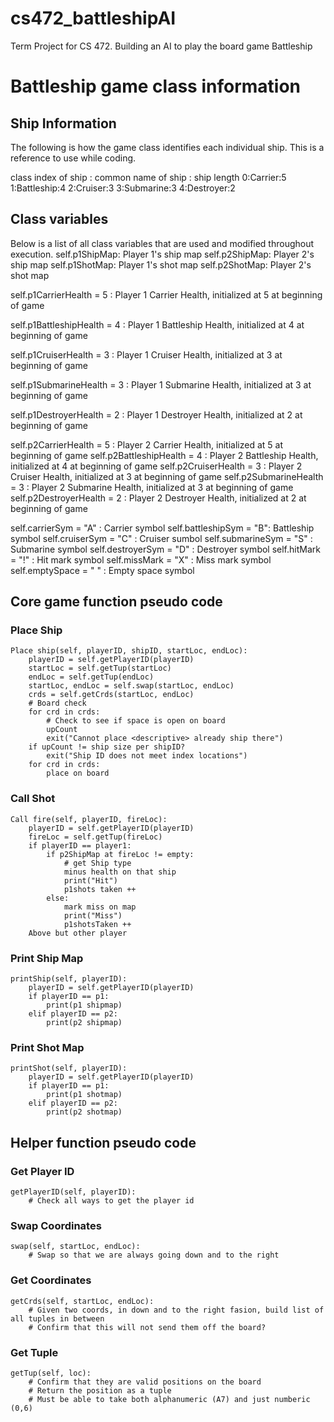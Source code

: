 # cs472_battleshipAI
Term Project for CS 472. Building an AI to play the board game Battleship

# Battleship game class information
## Ship Information
The following is how the game class identifies each individual ship. This is a reference to use while coding.

class index of ship : common name of ship : ship length 
0:Carrier:5
1:Battleship:4
2:Cruiser:3
3:Submarine:3
4:Destroyer:2

## Class variables
Below is a list of all class variables that are used and modified throughout execution. 
self.p1ShipMap: Player 1's ship map
self.p2ShipMap: Player 2's ship map
self.p1ShotMap: Player 1's shot map
self.p2ShotMap: Player 2's shot map

self.p1CarrierHealth = 5 	: Player 1 Carrier Health, initialized at 5 at beginning of game 

self.p1BattleshipHealth = 4 : Player 1 Battleship Health, initialized at 4 at beginning of game 

self.p1CruiserHealth = 3	: Player 1 Cruiser Health, initialized at 3 at beginning of game 

self.p1SubmarineHealth = 3	: Player 1 Submarine Health, initialized at 3 at beginning of game 

self.p1DestroyerHealth = 2	: Player 1 Destroyer Health, initialized at 2 at beginning of game 

self.p2CarrierHealth = 5	: Player 2 Carrier Health, initialized at 5 at beginning of game 
self.p2BattleshipHealth = 4 : Player 2 Battleship Health, initialized at 4 at beginning of game 
self.p2CruiserHealth = 3	: Player 2 Cruiser Health, initialized at 3 at beginning of game 
self.p2SubmarineHealth = 3	: Player 2 Submarine Health, initialized at 3 at beginning of game 
self.p2DestroyerHealth = 2	: Player 2 Destroyer Health, initialized at 2 at beginning of game 

self.carrierSym = "A"	: Carrier symbol
self.battleshipSym = "B": Battleship symbol
self.cruiserSym = "C"	: Cruiser sumbol
self.submarineSym = "S"	: Submarine symbol
self.destroyerSym = "D"	: Destroyer symbol
self.hitMark = "!"		: Hit mark symbol
self.missMark = "X"		: Miss mark symbol
self.emptySpace = " "	: Empty space symbol

## Core game function pseudo code
### Place Ship
	Place ship(self, playerID, shipID, startLoc, endLoc):
		playerID = self.getPlayerID(playerID)
		startLoc = self.getTup(startLoc)
		endLoc = self.getTup(endLoc)
		startLoc, endLoc = self.swap(startLoc, endLoc)
		crds = self.getCrds(startLoc, endLoc)
		# Board check
		for crd in crds:
			# Check to see if space is open on board
			upCount
			exit("Cannot place <descriptive> already ship there")
		if upCount != ship size per shipID?
			exit("Ship ID does not meet index locations")
		for crd in crds:
			place on board

### Call Shot
	Call fire(self, playerID, fireLoc):
		playerID = self.getPlayerID(playerID)
		fireLoc = self.getTup(fireLoc)
		if playerID == player1:
			if p2ShipMap at fireLoc != empty:
				# get Ship type
				minus health on that ship
				print("Hit")
				p1shots taken ++
			else:
				mark miss on map
				print("Miss")
				p1shotsTaken ++
		Above but other player

### Print Ship Map
	printShip(self, playerID):
		playerID = self.getPlayerID(playerID)
		if playerID == p1:
			print(p1 shipmap)
		elif playerID == p2:
			print(p2 shipmap)

### Print Shot Map
	printShot(self, playerID):
		playerID = self.getPlayerID(playerID)
		if playerID == p1:
			print(p1 shotmap)
		elif playerID == p2:
			print(p2 shotmap)

## Helper function pseudo code
### Get Player ID
	getPlayerID(self, playerID):
		# Check all ways to get the player id 

### Swap Coordinates
	swap(self, startLoc, endLoc):
		# Swap so that we are always going down and to the right

### Get Coordinates
	getCrds(self, startLoc, endLoc):
		# Given two coords, in down and to the right fasion, build list of all tuples in between
		# Confirm that this will not send them off the board?

### Get Tuple
	getTup(self, loc):
		# Confirm that they are valid positions on the board
		# Return the position as a tuple
		# Must be able to take both alphanumeric (A7) and just numberic (0,6) 